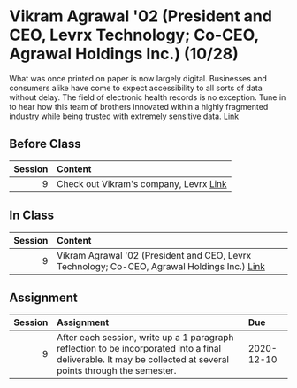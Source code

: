 Vikram Agrawal '02 (President and CEO, Levrx Technology; Co-CEO, Agrawal Holdings Inc.) (10/28)
============================

What was once printed on paper is now largely digital. Businesses and consumers alike have come to expect accessibility to all sorts of data without delay. The field of electronic health records is no exception. Tune in to hear how this team of brothers innovated within a highly fragmented industry while being trusted with extremely sensitive data.  [Link](../../sessions/session9)

## Before Class

|   Session | Content                                                          |
|----------:|:-----------------------------------------------------------------|
|         9 | Check out Vikram's company, Levrx [Link](https://www.levrx.com/) |


## In Class

|   Session | Content                                                                                                                                                                                                |
|----------:|:-------------------------------------------------------------------------------------------------------------------------------------------------------------------------------------------------------|
|         9 | Vikram Agrawal '02 (President and CEO, Levrx Technology; Co-CEO, Agrawal Holdings Inc.) [Link](https://rensselaer.webex.com/webappng/sites/rensselaer/recording/play/7d59afe52f2645e4ade2c585cc9f48d6) |


## Assignment

|   Session | Assignment                                                                                                                                                     | Due        |
|----------:|:---------------------------------------------------------------------------------------------------------------------------------------------------------------|:-----------|
|         9 | After each session, write up a 1 paragraph reflection to be incorporated into a final deliverable. It may be collected at several points through the semester. | 2020-12-10 |

